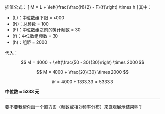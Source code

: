 

插值公式：
[
M = L + \left(\frac{\frac{N}{2} - F}{f}\right) \times h
]
其中：

* (L)：中位数组下限 = 4000
* (N)：总频数 = 100
* (F)：中位数组之前的累计频数 = 30
* (f)：中位数组频数 = 30
* (h)：组距 = 2000

代入：

$$
M = 4000 + \left(\frac{50 - 30}{30}\right) \times 2000
$$

$$
M = 4000 + \frac{20}{30} \times 2000
$$

$$
M = 4000 + 1333.33 \approx 5333.3
$$

**中位数 ≈ 5333 元**



---

要不要我帮你画一个直方图（频数或相对频率分布）来直观展示结果呢？
